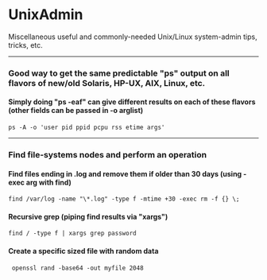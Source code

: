 # UnixAdmin
Miscellaneous useful and commonly-needed Unix/Linux system-admin tips, tricks, etc.

---
### Good way to get the same predictable "ps" output on all flavors of new/old Solaris, HP-UX, AIX, Linux, etc.
#### Simply doing "ps -eaf" can give different results on each of these flavors (other fields can be passed in -o arglist)
```
ps -A -o 'user pid ppid pcpu rss etime args'
```
---
### Find file-systems nodes and perform an operation
#### Find files ending in .log and remove them if older than 30 days (using -exec arg with find)
```
find /var/log -name "\*.log" -type f -mtime +30 -exec rm -f {} \;
```
#### Recursive grep (piping find results via "xargs")
```
find / -type f | xargs grep password
```
#### Create a specific sized file with random data
````
 openssl rand -base64 -out myfile 2048
````
